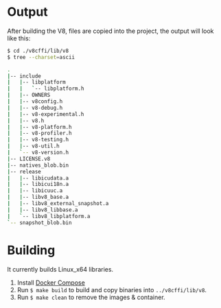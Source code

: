 # Output

After building the V8, files are copied into the project,
the output will look like this:

```bash
$ cd ./v8cffi/lib/v8
$ tree --charset=ascii

.
|-- include
|   |-- libplatform
|   |   `-- libplatform.h
|   |-- OWNERS
|   |-- v8config.h
|   |-- v8-debug.h
|   |-- v8-experimental.h
|   |-- v8.h
|   |-- v8-platform.h
|   |-- v8-profiler.h
|   |-- v8-testing.h
|   |-- v8-util.h
|   `-- v8-version.h
|-- LICENSE.v8
|-- natives_blob.bin
|-- release
|   |-- libicudata.a
|   |-- libicui18n.a
|   |-- libicuuc.a
|   |-- libv8_base.a
|   |-- libv8_external_snapshot.a
|   |-- libv8_libbase.a
|   `-- libv8_libplatform.a
`-- snapshot_blob.bin
```


# Building

It currently builds Linux_x64 libraries.

1. Install [Docker Compose](https://docs.docker.com/compose/install/)
2. Run `$ make build` to build and copy binaries into `../v8cffi/lib/v8`.
3. Run `$ make clean` to remove the images & container.
